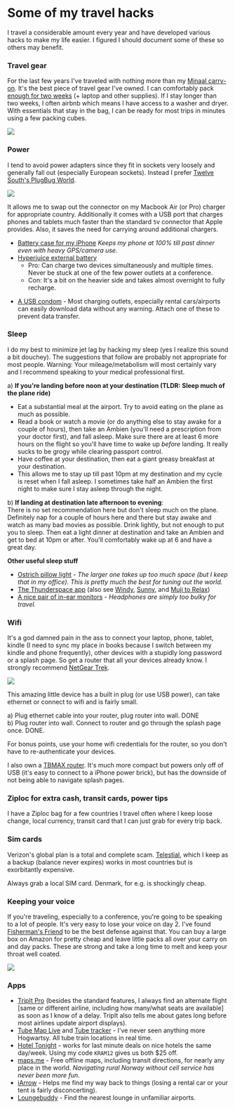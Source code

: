 
# Some of my travel hacks

I travel a considerable amount every year and have developed various hacks to make my life easier. I figured I should document some of these so others may benefit.

### Travel gear
For the last few years I've traveled with nothing more than my [Minaal  carry-on](http://www.minaal.com/products/minaal-carry-on-bag). It's the best piece of travel gear I've owned. I can comfortably pack [enough for two weeks](https://www.youtube.com/watch?v=m3J3nnRrsa8) (+ laptop and other supplies). If I stay longer than two weeks, I often airbnb which means I have access to a washer and dryer. With essentials that stay in the bag, I can be ready for most trips in minutes using a few packing cubes.

![](http://i.imgur.com/xNUpvIL.jpg)

### __Power__  
I tend to avoid power adapters since they fit in sockets very loosely and generally fall out (especially European sockets). Instead I prefer [Twelve South's PlugBug World](https://www.twelvesouth.com/product/plugbug-world). 

![](http://i.imgur.com/QdDbP8u.jpg)

It allows me to swap out the connector on my Macbook Air (or Pro) charger for appropriate country. Additionally it comes with a USB port that charges phones and tablets much faster than the standard `5`v connector that Apple provides. Also, it saves the need for carrying around additional chargers.
* [Battery case for my iPhone](http://www.amazon.com/gp/product/B00QG4YYWY) _Keeps my phone at 100% till past dinner even with heavy GPS/camera use._
* [Hyperjuice external battery](http://www.hypershop.com/products/hyperjuice-plug-18000mah-usb-battery-pack)
    - Pro: Can charge two devices simultaneously and multiple times. Never be stuck at one of the few power outlets at a conference.
    - Con: It's a bit on the heavier side and takes almost overnight to fully recharge.
- [A USB condom](http://www.amazon.com/PortaPow-Charge-Block-Adaptor-SmartCharge/dp/B00T0DW3F8) - Most charging outlets, especially rental cars/airports can easily download data without any warning. Attach one of these to prevent data transfer.

### __Sleep__  
I do my best to minimize jet lag by hacking my sleep (yes I realize this sound a bit douchey). The suggestions that follow are probably not appropriate for most people. Warning: Your mileage/metabolism will most certainly vary and I recommend speaking to your medical professional first. 

a) **If you're landing before noon at your destination (TLDR: Sleep much of the plane ride)**  
- Eat a substantial meal at the airport. Try to avoid eating on the plane as much as possible.  
- Read a book or watch a movie (or do anything else to stay awake for a couple of hours), then take an Ambien (you'll need a prescription from your doctor first), and fall asleep. Make sure there are at least 6 more hours on the flight so you'll have time to wake up _before_ landing. It really sucks to be grogy while clearing passport control.
- Have coffee at your destination, then eat a giant greasy breakfast at your destination.  
- This allows me to stay up till past 10pm at my destination and my cycle is reset when I fall asleep. I sometimes take half an Ambien the first night to make sure I stay asleep through the night. 

b) **If landing at destination late afternoon to evening**:  
There is no set recommendation here but don't sleep much on the plane. Definitely nap for a couple of hours here and there but stay awake and watch as many bad movies as possible. Drink lightly, but not enough to put you to sleep. Then eat a light dinner at destination and take an Ambien and get to bed at 10pm or after. You'll comfortably wake up at 6 and have a great day.

**Other useful sleep stuff**

* [Ostrich pillow light](http://www.ostrichpillow.com/ostrich-pillow-light/) - _The larger one takes up too much space (but I keep that in my office). This is pretty much the best for tuning out the world._
* [The Thunderspace app](http://thunderspace.me/) (also see [Windy](http://windy.fm/), [Sunny](http://getsunnyapp.com/), and [Muji to Relax](https://itunes.apple.com/us/app/muji-to-relax/id893570078?mt=8))
* [A nice pair of in-ear monitors](http://www.earphonesolutions.com/westone-w50.html) - _Headphones are simply too bulky for travel._


### __Wifi__  

It's a god damned pain in the ass to connect your laptop, phone, tablet, kindle (I need to sync my place in books because I switch between my kindle and phone frequently), other devices with a stupidly long password or a splash page. So get a router that all your devices already know. I strongly recommend [NetGear Trek](http://www.amazon.com/gp/product/B00HQ883T4). 


![](http://core0.staticworld.net/images/article/2014/05/netgear_trek-100266044-large.png)

This amazing little device has a built in plug (or use USB power), can take ethernet or connect to wifi and is fairly small.

a) Plug ethernet cable into your router, plug router into wall. DONE  
b) Plug router into wall. Connect to router and go through the splash page once. DONE.

For bonus points, use your home wifi credentials for the router, so you don't have to re-authenticate your devices.

I also own a [TBMAX router](http://www.amazon.com/gp/product/B00PNJRDT4). It's much more compact but powers only off of USB (it's easy to connect to a iPhone power brick), but has the downside of not being able to navigate splash pages.

### Ziploc for extra cash, transit cards, power tips

I have a Ziploc bag for a few countries I travel often where I keep loose change, local currency, transit card that I can just grab for every trip back. 

### Sim cards

Verizon's global plan is a total and complete scam. [Telestial](http://www.telestial.com/), which I keep as a backup (balance never expires) works in most countries but is exorbitantly expensive. 

Always grab a local SIM card. Denmark, for e.g. is shockingly cheap. 

### __Keeping your voice__  

If you're traveling, especially to a conference, you're going to be speaking to a lot of people. It's very easy to lose your voice on day 2. I've found [Fisherman's Friend](http://www.amazon.com/gp/product/B000UD4YSQ) to be the best defense against that. You can buy a large box on Amazon for pretty cheap and leave little packs all over your carry on and day packs. These are strong and take a long time to melt and keep your throat well coated.

![](https://farm1.staticflickr.com/586/21780360192_c8eae9754a_k.jpg)
### Apps

* [TripIt Pro](https://www.tripit.com/pro) (besides the standard features, I always find an alternate flight [same or different airline, including how many/what seats are available] as soon as I know of a delay. TripIt also tells me about gates long before most airlines update airport displays).
* [Tube Map Live](http://tubemaplive.co/) and [Tube tracker](https://itunes.apple.com/us/app/london-tube-tracker/id441139371?mt=8) - I've never seen anything more Hogwartsy. All tube train locations in real time.
* [Hotel Tonight](https://www.hoteltonight.com/) - works for last minute deals on nice hotels the same day/week. Using my code `KRAM12` gives us both $25 off. 
* [maps.me](http://maps.me/en/home) - Free offline maps, including transit directions, for nearly any place in the world. _Navigating rural Norway without cell service has never been more fun._
* [iArrow](http://iarw.me/) - Helps me find my way back to things (losing a rental car or your tent is fairly disconcerting).
* [Loungebuddy](http://www.loungebuddy.com/) - Find the nearest lounge in unfamiliar airports.

